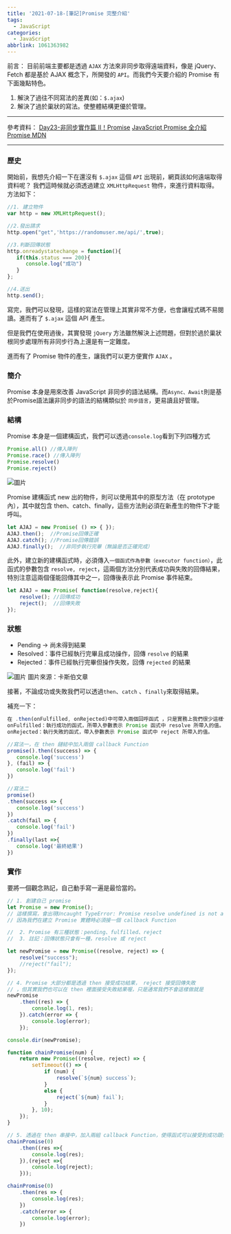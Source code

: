 ```yaml
---
title: '2021-07-18-[筆記]Promise 完整介紹'
tags:
  - JavaScript
categories:
  - JavaScript
abbrlink: 1061363982
---
```

前言：
目前前端主要都是透過 `AJAX` 方法來非同步取得遠端資料，像是 jQuery、Fetch 都是基於 AJAX 概念下，所開發的 `API`。而我們今天要介紹的 Promise 有下面幾點特色。
1. 解決了過往不同寫法的差異(如：`$.ajax`)
2. 解決了過於巢狀的寫法。使整體結構更優於管理。
<!-- more -->
---
參考資料：
[Day23-非同步實作篇 II！Promise](https://ithelp.ithome.com.tw/articles/10208564)
[JavaScript Promise 全介紹](https://wcc723.github.io/development/2020/02/16/all-new-promise/)
[Promise MDN](https://developer.mozilla.org/zh-TW/docs/Web/JavaScript/Reference/Global_Objects/Promise)

---
### 歷史
開始前，我想先介紹一下在還沒有 `$.ajax` 這個 `API` 出現前，網頁該如何遠端取得資料呢？
我們這時候就必須透過建立 `XMLHttpRequest` 物件，來進行資料取得。方法如下：

```jsx
//1. 建立物件
var http = new XMLHttpRequest();

//2.發出請求
http.open("get",'https://randomuser.me/api/',true);

//3.判斷回傳狀態
http.onreadystatechange = function(){
   if(this.status === 200){ 
      console.log("成功") 
   }
};

//4.送出
http.send();
```
寫完，我們可以發現，這樣的寫法在管理上其實非常不方便，也會讓程式碼不易閱讀。進而有了 `$.ajax` 這個 API 產生。

但是我們在使用過後，其實發現 `jQuery` 方法雖然解決上述問題，但對於過於巢狀根同步處理所有非同步行為上還是有一定難度。

進而有了 Promise 物件的產生，讓我們可以更方便實作 `AJAX` 。

### 簡介
Promise 本身是用來改善 JavaScript 非同步的語法結構。而`Async、Await`則是基於Promise語法讓非同步的語法的結構類似於 `同步語言`，更易讀且好管理。

### 結構
Promise 本身是一個建構函式，我們可以透過`console.log`看到下列四種方式

```jsx
Promise.all() //傳入陣列
Promise.race() //傳入陣列
Promise.resolve()
Promise.reject()
```

![圖片](https://i.imgur.com/QpybxzX.png)

Promise 建構函式 new 出的物件，則可以使用其中的原型方法（在 prototype 內），其中就包含 then、catch、finally，這些方法則必須在新產生的物件下才能呼叫。

```jsx
let AJAJ = new Promise( () => { });
AJAJ.then();  //Promise回傳正確
AJAJ.catch(); //Promise回傳錯誤
AJAJ.finally();  //非同步執行完畢（無論是否正確完成）
```

此外，建立新的建構函式時，必須傳入`一個函式作為參數（executor function）`，此函式的參數包含 `resolve, reject`，這兩個方法分別代表成功與失敗的回傳結果，特別注意這兩個僅能回傳其中之一，回傳後表示此 Promise 事件結束。

```jsx
let AJAJ = new Promise( function(resolve,reject){
    resolve(); //回傳成功
    reject();  //回傳失敗
});
```

### 狀態
- Pending -> 尚未得到結果
- Resolved：事件已經執行完畢且成功操作，回傳 `resolve` 的結果
- Rejected：事件已經執行完畢但操作失敗，回傳 `rejected` 的結果

![圖片](https://i.imgur.com/i0n9Yfz.png)
圖片來源：卡斯伯文章

接著，不論成功或失敗我們可以透過`then`、`catch` 、`finally`來取得結果。

補充一下：

```jsx
在 .then(onFulfilled, onRejected)中可帶入兩個回呼函式 ，只是實務上我們很少這樣做就是
onFulfilled：執行成功的函式，所帶入參數表示 Promise 函式中 resolve 所帶入的值。
onRejected：執行失敗的函式，帶入參數表示 Promise 函式中 reject 所帶入的值。

//寫法一，在 then 鏈結中加入兩個 callback Function 
promise().then((success) => {
   console.log('success')
}, (fail) => {
   console.log('fail')
})

//寫法二
promise()
.then(success => {
   console.log('success')
})
.catch(fail => {
   console.log('fail')
})
.finally(last =>{
   console.log('最終結果')
})
```

### 實作
要將一個觀念熟記，自己動手寫一遍是最恰當的。

```jsx
// 1. 創建自己 promise
let Promise = new Promise(); 
// 這樣撰寫，會出現Uncaught TypeError: Promise resolve undefined is not a function
// 因為我們在建立 Promise 實體時必須接一個 callback Function

//  2. Promise 有三種狀態：pending、fulfilled、reject
//  3. 註記：回傳狀態只會有一種，resolve 或 reject

let newPromise = new Promise((resolve, reject) => {
    resolve("success");
    //reject("fail");
});

// 4. Promise 大部分都是透過 then 接受成功結果， reject 接受回傳失敗
// ，但其實我們也可以在 then 裡面接受失敗結果喔，只是通常我們不會這樣做就是
newPromise
    .then((res) => {
        console.log(1, res);
    }).catch(error => {
        console.log(error);
    });

console.dir(newPromise);

function chainPromise(num) {
    return new Promise((resolve, reject) => {
        setTimeout(() => {
            if (num) {
                resolve(`${num} success`);
            }
            else {
                reject(`${num} fail`);
            }
        }, 10);
    });
}

// 5. 透過在 then 串接中，加入兩組 callback Function，使得函式可以接受到成功跟失敗狀態
chainPromise(0)
    .then((res =>{
        console.log(res);
    }),(reject =>{
        console.log(reject);
    }));

chainPromise(0)
    .then(res => {
        console.log(res);
    })
    .catch(error => {
        console.log(error);
    })
```